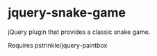 # jquery-snake-game
jQuery plugin that provides a classic snake game.

Requires pstrinkle/jquery-paintbox

